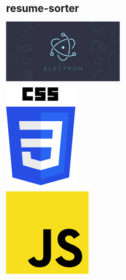 # resume-sorter
![](images/download.jpg)


![](images/download%20(1).png)

![](images/download.png)
